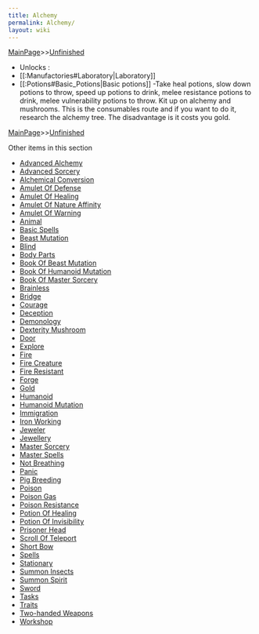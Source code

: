 ```yaml
---
title: Alchemy
permalink: Alchemy/
layout: wiki
---
```


[MainPage](/keeperrl_wiki/ "wikilink")>>[Unfinished](/keeperrl_wiki/Unfinished "wikilink")

- Unlocks :
- [[:Manufactories#Laboratory|Laboratory]]
- [[:Potions#Basic_Potions|Basic potions]]
-Take heal potions, slow down potions to throw, speed up potions to drink, melee resistance potions to drink, melee vulnerability potions to throw. Kit up on alchemy and mushrooms. This is the consumables route and if you want to do it, research the alchemy tree. The disadvantage is it costs you gold.

[MainPage](/keeperrl_wiki/ "wikilink")>>[Unfinished](/keeperrl_wiki/Unfinished "wikilink")

Other items in this section
-    [Advanced Alchemy](/keeperrl_wiki/Advanced_Alchemy "wikilink")
-    [Advanced Sorcery](/keeperrl_wiki/Advanced_Sorcery "wikilink")
-    [Alchemical Conversion](/keeperrl_wiki/Alchemical_Conversion "wikilink")
-    [Amulet Of Defense](/keeperrl_wiki/Amulet_Of_Defense "wikilink")
-    [Amulet Of Healing](/keeperrl_wiki/Amulet_Of_Healing "wikilink")
-    [Amulet Of Nature Affinity](/keeperrl_wiki/Amulet_Of_Nature_Affinity "wikilink")
-    [Amulet Of Warning](/keeperrl_wiki/Amulet_Of_Warning "wikilink")
-    [Animal](/keeperrl_wiki/Animal "wikilink")
-    [Basic Spells](/keeperrl_wiki/Basic_Spells "wikilink")
-    [Beast Mutation](/keeperrl_wiki/Beast_Mutation "wikilink")
-    [Blind](/keeperrl_wiki/Blind "wikilink")
-    [Body Parts](/keeperrl_wiki/Body_Parts "wikilink")
-    [Book Of Beast Mutation](/keeperrl_wiki/Book_Of_Beast_Mutation "wikilink")
-    [Book Of Humanoid Mutation](/keeperrl_wiki/Book_Of_Humanoid_Mutation "wikilink")
-    [Book Of Master Sorcery](/keeperrl_wiki/Book_Of_Master_Sorcery "wikilink")
-    [Brainless](/keeperrl_wiki/Brainless "wikilink")
-    [Bridge](/keeperrl_wiki/Bridge "wikilink")
-    [Courage](/keeperrl_wiki/Courage "wikilink")
-    [Deception](/keeperrl_wiki/Deception "wikilink")
-    [Demonology](/keeperrl_wiki/Demonology "wikilink")
-    [Dexterity Mushroom](/keeperrl_wiki/Dexterity_Mushroom "wikilink")
-    [Door](/keeperrl_wiki/Door "wikilink")
-    [Explore](/keeperrl_wiki/Explore "wikilink")
-    [Fire](/keeperrl_wiki/Fire "wikilink")
-    [Fire Creature](/keeperrl_wiki/Fire_Creature "wikilink")
-    [Fire Resistant](/keeperrl_wiki/Fire_Resistant "wikilink")
-    [Forge](/keeperrl_wiki/Forge "wikilink")
-    [Gold](/keeperrl_wiki/Gold "wikilink")
-    [Humanoid](/keeperrl_wiki/Humanoid "wikilink")
-    [Humanoid Mutation](/keeperrl_wiki/Humanoid_Mutation "wikilink")
-    [Immigration](/keeperrl_wiki/Immigration "wikilink")
-    [Iron Working](/keeperrl_wiki/Iron_Working "wikilink")
-    [Jeweler](/keeperrl_wiki/Jeweler "wikilink")
-    [Jewellery](/keeperrl_wiki/Jewellery "wikilink")
-    [Master Sorcery](/keeperrl_wiki/Master_Sorcery "wikilink")
-    [Master Spells](/keeperrl_wiki/Master_Spells "wikilink")
-    [Not Breathing](/keeperrl_wiki/Not_Breathing "wikilink")
-    [Panic](/keeperrl_wiki/Panic "wikilink")
-    [Pig Breeding](/keeperrl_wiki/Pig_Breeding "wikilink")
-    [Poison](/keeperrl_wiki/Poison "wikilink")
-    [Poison Gas](/keeperrl_wiki/Poison_Gas "wikilink")
-    [Poison Resistance](/keeperrl_wiki/Poison_Resistance "wikilink")
-    [Potion Of Healing](/keeperrl_wiki/Potion_Of_Healing "wikilink")
-    [Potion Of Invisibility](/keeperrl_wiki/Potion_Of_Invisibility "wikilink")
-    [Prisoner Head](/keeperrl_wiki/Prisoner_Head "wikilink")
-    [Scroll Of Teleport](/keeperrl_wiki/Scroll_Of_Teleport "wikilink")
-    [Short Bow](/keeperrl_wiki/Short_Bow "wikilink")
-    [Spells](/keeperrl_wiki/Spells "wikilink")
-    [Stationary](/keeperrl_wiki/Stationary "wikilink")
-    [Summon Insects](/keeperrl_wiki/Summon_Insects "wikilink")
-    [Summon Spirit](/keeperrl_wiki/Summon_Spirit "wikilink")
-    [Sword](/keeperrl_wiki/Sword "wikilink")
-    [Tasks](/keeperrl_wiki/Tasks "wikilink")
-    [Traits](/keeperrl_wiki/Traits "wikilink")
-    [Two-handed Weapons](/keeperrl_wiki/Two-handed_Weapons "wikilink")
-    [Workshop](/keeperrl_wiki/Workshop "wikilink")
